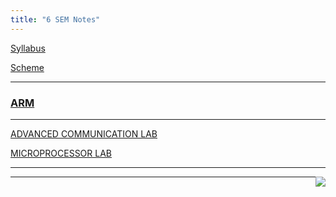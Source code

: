 ```yaml
---
title: "6 SEM Notes"
---
```



<a  target="_blank" href="https://drive.google.com/open?id=0B9cqMjKT9M-dWm9fdTAxTUZ4d1U">Syllabus</a>

<a target="_blank"  href="https://drive.google.com/open?id=0B9cqMjKT9M-dYUVPX3Z3aERjZHc">Scheme</a>

<hr>

<h3>  
    <a  target="_blank" href="https://drive.google.com/open?id=1CrFTcJTLwHYtnsmr8Cbwik8G-ahDIlHL"> 
       ARM
    </a>

</h3>

<hr>

 <a  target="_blank" href="https://drive.google.com/open?id=0B9cqMjKT9M-deGhBNzZ1cUtjUFNhTzIzVG1VWDZiYmxCanh3">ADVANCED COMMUNICATION LAB </a>


 <a  target="_blank" href="https://drive.google.com/open?id=0B9cqMjKT9M-dTzIwSWFnbWdqbzZsZEhXX0hwRzF6SWNGX3lr">MICROPROCESSOR LAB</a>


  

<hr>


<a href="#" style="float: right;">
  <img src="https://ecernsit.github.io/assets/top.png"   style="float: right;"  style="width:42px;height:42px;border:0;">
</a>



<hr>
